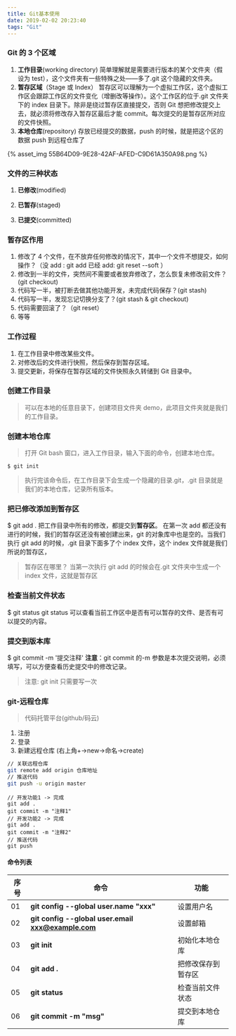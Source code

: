 ```yaml
---
title: Git基本使用
date: 2019-02-02 20:23:40
tags: "Git"
---
```


### Git 的 3 个区域

1. **工作目录**(working directory)
   简单理解就是需要进行版本的某个文件夹（假设为 test），这个文件夹有一些特殊之处——多了.git 这个隐藏的文件夹。
2. **暂存区域**（Stage 或 Index）
   暂存区可以理解为一个虚拟工作区，这个虚拟工作区会跟踪工作区的文件变化（增删改等操作）。这个工作区的位于.git 文件夹下的 index 目录下。除非是绕过暂存区直接提交，否则 Git 想把修改提交上去，就必须将修改存入暂存区最后才能 commit。每次提交的是暂存区所对应的文件快照。
3. **本地仓库**(repository)
   存放已经提交的数据，push 的时候，就是把这个区的数据 push 到远程仓库了

{% asset_img 55B64D09-9E28-42AF-AFED-C9D61A350A98.png  %}

   <!-- more -->

### 文件的三种状态

1. **已修改**(modified)

2. **已暂存**(staged)

3. **已提交**(committed)​

### 暂存区作用

1. 修改了 4 个文件，在不放弃任何修改的情况下，其中一个文件不想提交，如何操作？（没 add : git add 已经 add: git reset --soft ）
2. 修改到一半的文件，突然间不需要或者放弃修改了，怎么恢复未修改前文件？ (git checkout)
3. 代码写一半，被打断去做其他功能开发，未完成代码保存？(git stash)
4. 代码写一半，发现忘记切换分支了？(git stash & git checkout)
5. 代码需要回滚了？（git reset）
6. 等等

### 工作过程

1. 在工作目录中修改某些文件。
2. 对修改后的文件进行快照，然后保存到暂存区域。
3. 提交更新，将保存在暂存区域的文件快照永久转储到 Git 目录中。

### 创建工作目录

> 可以在本地的任意目录下，创建项目文件夹 demo，此项目文件夹就是我们的工作目录。

### 创建本地仓库

> 打开 Git bash 窗口，进入工作目录，输入下面的命令，创建本地仓库。

```
$ git init
```

> 执行完该命令后，在工作目录下会生成一个隐藏的目录.git，.git 目录就是我们的本地仓库，记录所有版本。

### 把已修改添加到暂存区

\$ git add . 把工作目录中所有的修改，都提交到**暂存区**。
在第一次 add 都还没有进行的时候，我们的暂存区还没有被创建出来，git 的对象库中也是空的。当我们执行 git add 的时候，.git 目录下面多了个 index 文件，这个 index 文件就是我们所说的暂存区，

> 暂存区在哪里？
> 当第一次执行 git add 的时候会在.git 文件夹中生成一个 index 文件，这就是暂存区

### 检查当前文件状态

\$ git status
git status 可以查看当前工作区中是否有可以暂存的文件、是否有可以提交的内容。

### 提交到版本库

\$ git commit -m '提交注释'
**注意**：git commit 的-m 参数是本次提交说明，必须填写，可以方便查看历史提交中的修改记录。

> 注意: git init 只需要写一次

### git-远程仓库

> 代码托管平台(github/码云)

1. 注册
2. 登录
3. 新建远程仓库 (右上角+->new->命名->create)

```bash
// 关联远程仓库
git remote add origin 仓库地址
// 推送代码
git push -u origin master
```

```bash'
// 开发功能1 -> 完成
git add .
git commit -m "注释1"
// 开发功能2 -> 完成
git add .
git commit -m "注释2"
// 推送代码
git push
```

#### 命令列表

| 序号 | 命令                                               | 功能               |
| ---- | -------------------------------------------------- | ------------------ |
| 01   | **git config --global user.name "xxx"**            | 设置用户名         |
| 02   | **git config --global user.email xxx@example.com** | 设置邮箱           |
| 03   | **git init**                                       | 初始化本地仓库     |
| 04   | **git add .**                                      | 把修改保存到暂存区 |
| 05   | **git status**                                     | 检查当前文件状态   |
| 06   | **git commit -m "msg"**                            | 提交到本地仓库     |
